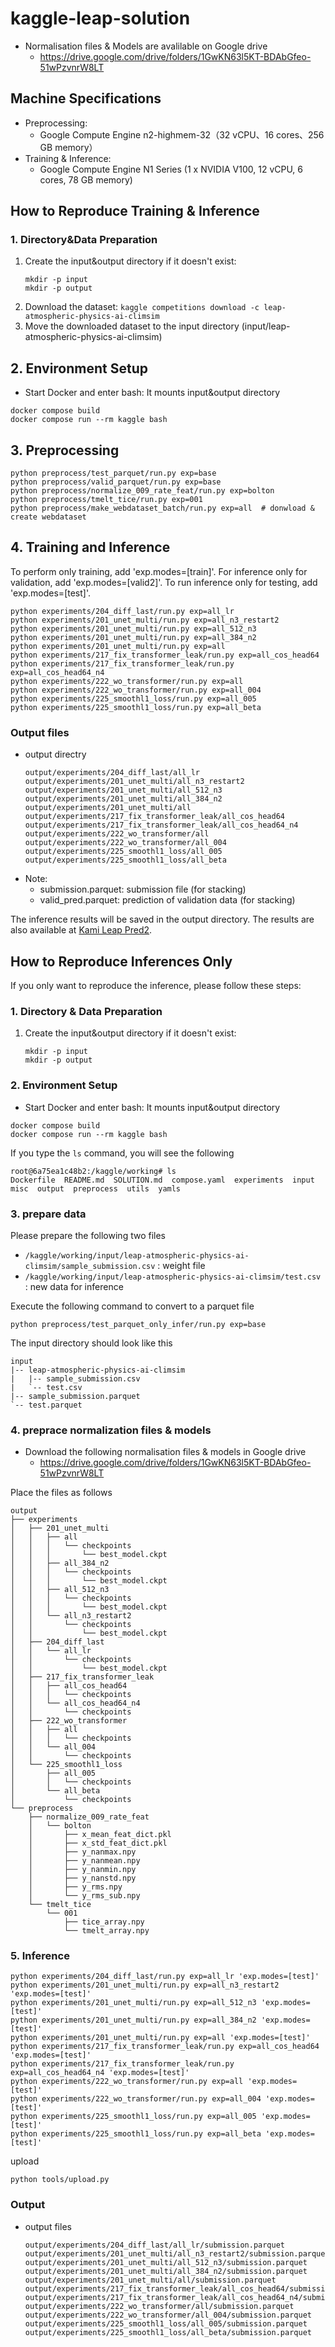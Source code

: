 # kaggle-leap-solution

- Normalisation files & Models are avalilable on Google drive
    - https://drive.google.com/drive/folders/1GwKN63l5KT-BDAbGfeo-51wPzvnrW8LT

## Machine Specifications

- Preprocessing: 
    - Google Compute Engine n2-highmem-32（32 vCPU、16 cores、256 GB memory）
- Training & Inference: 
    - Google Compute Engine N1 Series (1 x NVIDIA V100, 12 vCPU, 6 cores, 78 GB memory)


## How to Reproduce Training & Inference
### 1. Directory&Data Preparation

1. Create the input&output directory if it doesn't exist:
    ```
    mkdir -p input
    mkdir -p output
    ```
2. Download the dataset: `kaggle competitions download -c leap-atmospheric-physics-ai-climsim`
3. Move the downloaded dataset to the input directory (input/leap-atmospheric-physics-ai-climsim)


## 2. Environment Setup
- Start Docker and enter bash:
    It mounts input&output directory
```
docker compose build
docker compose run --rm kaggle bash 
```

## 3. Preprocessing 

```
python preprocess/test_parquet/run.py exp=base
python preprocess/valid_parquet/run.py exp=base
python preprocess/normalize_009_rate_feat/run.py exp=bolton
python preprocess/tmelt_tice/run.py exp=001 
python preprocess/make_webdataset_batch/run.py exp=all  # donwload & create webdataset
```

## 4. Training and Inference
To perform only training, add 'exp.modes=[train]'.
For inference only for validation, add 'exp.modes=[valid2]'.
To run inference only for testing, add 'exp.modes=[test]'.
```
python experiments/204_diff_last/run.py exp=all_lr
python experiments/201_unet_multi/run.py exp=all_n3_restart2
python experiments/201_unet_multi/run.py exp=all_512_n3
python experiments/201_unet_multi/run.py exp=all_384_n2
python experiments/201_unet_multi/run.py exp=all
python experiments/217_fix_transformer_leak/run.py exp=all_cos_head64
python experiments/217_fix_transformer_leak/run.py exp=all_cos_head64_n4
python experiments/222_wo_transformer/run.py exp=all
python experiments/222_wo_transformer/run.py exp=all_004
python experiments/225_smoothl1_loss/run.py exp=all_005
python experiments/225_smoothl1_loss/run.py exp=all_beta
```


### Output files
- output directry
    ```
    output/experiments/204_diff_last/all_lr
    output/experiments/201_unet_multi/all_n3_restart2
    output/experiments/201_unet_multi/all_512_n3
    output/experiments/201_unet_multi/all_384_n2
    output/experiments/201_unet_multi/all
    output/experiments/217_fix_transformer_leak/all_cos_head64
    output/experiments/217_fix_transformer_leak/all_cos_head64_n4
    output/experiments/222_wo_transformer/all
    output/experiments/222_wo_transformer/all_004
    output/experiments/225_smoothl1_loss/all_005
    output/experiments/225_smoothl1_loss/all_beta
    ```                        
- Note:
    - submission.parquet: submission file (for stacking)
    - valid_pred.parquet: prediction of validation data (for stacking)

The inference results will be saved in the output directory. The results are also available at [Kami Leap Pred2](https://www.kaggle.com/datasets/kami634/kami-leap-pred2).


## How to Reproduce Inferences Only
If you only want to reproduce the inference, please follow these steps:

### 1. Directory & Data Preparation
1. Create the input&output directory if it doesn't exist:
    ```
    mkdir -p input
    mkdir -p output
    ```

### 2. Environment Setup
- Start Docker and enter bash:
    It mounts input&output directory
```
docker compose build
docker compose run --rm kaggle bash 
```

If you type the `ls` command, you will see the following
```
root@6a75ea1c48b2:/kaggle/working# ls
Dockerfile  README.md  SOLUTION.md  compose.yaml  experiments  input  misc  output  preprocess  utils  yamls
```

### 3. prepare data
Please prepare the following two files
- `/kaggle/working/input/leap-atmospheric-physics-ai-climsim/sample_submission.csv` : weight file
- `/kaggle/working/input/leap-atmospheric-physics-ai-climsim/test.csv` : new data for inference

Execute the following command to convert to a parquet file
```
python preprocess/test_parquet_only_infer/run.py exp=base
```

The input directory should look like this
```
input
|-- leap-atmospheric-physics-ai-climsim
|   |-- sample_submission.csv
|   `-- test.csv
|-- sample_submission.parquet
`-- test.parquet
```

### 4. preprace normalization files & models
- Download the following normalisation files & models in Google drive
    - https://drive.google.com/drive/folders/1GwKN63l5KT-BDAbGfeo-51wPzvnrW8LT

Place the files as follows
```
output
├── experiments
│   ├── 201_unet_multi
│   │   ├── all
│   │   │   └── checkpoints
│   │   │       └── best_model.ckpt
│   │   ├── all_384_n2
│   │   │   └── checkpoints
│   │   │       └── best_model.ckpt
│   │   ├── all_512_n3
│   │   │   └── checkpoints
│   │   │       └── best_model.ckpt
│   │   └── all_n3_restart2
│   │       └── checkpoints
│   │           └── best_model.ckpt
│   ├── 204_diff_last
│   │   └── all_lr
│   │       └── checkpoints
│   │           └── best_model.ckpt
│   ├── 217_fix_transformer_leak
│   │   ├── all_cos_head64
│   │   │   └── checkpoints
│   │   └── all_cos_head64_n4
│   │       └── checkpoints
│   ├── 222_wo_transformer
│   │   ├── all
│   │   │   └── checkpoints
│   │   └── all_004
│   │       └── checkpoints
│   └── 225_smoothl1_loss
│       ├── all_005
│       │   └── checkpoints
│       └── all_beta
│           └── checkpoints
└── preprocess
    ├── normalize_009_rate_feat
    │   └── bolton
    │       ├── x_mean_feat_dict.pkl
    │       ├── x_std_feat_dict.pkl
    │       ├── y_nanmax.npy
    │       ├── y_nanmean.npy
    │       ├── y_nanmin.npy
    │       ├── y_nanstd.npy
    │       ├── y_rms.npy
    │       └── y_rms_sub.npy
    └── tmelt_tice
        └── 001
            ├── tice_array.npy
            └── tmelt_array.npy
```


### 5. Inference

```
python experiments/204_diff_last/run.py exp=all_lr 'exp.modes=[test]'
python experiments/201_unet_multi/run.py exp=all_n3_restart2 'exp.modes=[test]'
python experiments/201_unet_multi/run.py exp=all_512_n3 'exp.modes=[test]'
python experiments/201_unet_multi/run.py exp=all_384_n2 'exp.modes=[test]'
python experiments/201_unet_multi/run.py exp=all 'exp.modes=[test]'
python experiments/217_fix_transformer_leak/run.py exp=all_cos_head64 'exp.modes=[test]'
python experiments/217_fix_transformer_leak/run.py exp=all_cos_head64_n4 'exp.modes=[test]'
python experiments/222_wo_transformer/run.py exp=all 'exp.modes=[test]'
python experiments/222_wo_transformer/run.py exp=all_004 'exp.modes=[test]'
python experiments/225_smoothl1_loss/run.py exp=all_005 'exp.modes=[test]'
python experiments/225_smoothl1_loss/run.py exp=all_beta 'exp.modes=[test]'
```

upload
```
python tools/upload.py 
```

### Output
- output files
    ```
    output/experiments/204_diff_last/all_lr/submission.parquet
    output/experiments/201_unet_multi/all_n3_restart2/submission.parquet
    output/experiments/201_unet_multi/all_512_n3/submission.parquet
    output/experiments/201_unet_multi/all_384_n2/submission.parquet
    output/experiments/201_unet_multi/all/submission.parquet
    output/experiments/217_fix_transformer_leak/all_cos_head64/submission.parquet
    output/experiments/217_fix_transformer_leak/all_cos_head64_n4/submission.parquet
    output/experiments/222_wo_transformer/all/submission.parquet
    output/experiments/222_wo_transformer/all_004/submission.parquet
    output/experiments/225_smoothl1_loss/all_005/submission.parquet
    output/experiments/225_smoothl1_loss/all_beta/submission.parquet
    ```                        

